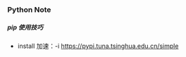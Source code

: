 ### Python Note





##### pip 使用技巧

- install 加速：-i https://pypi.tuna.tsinghua.edu.cn/simple











